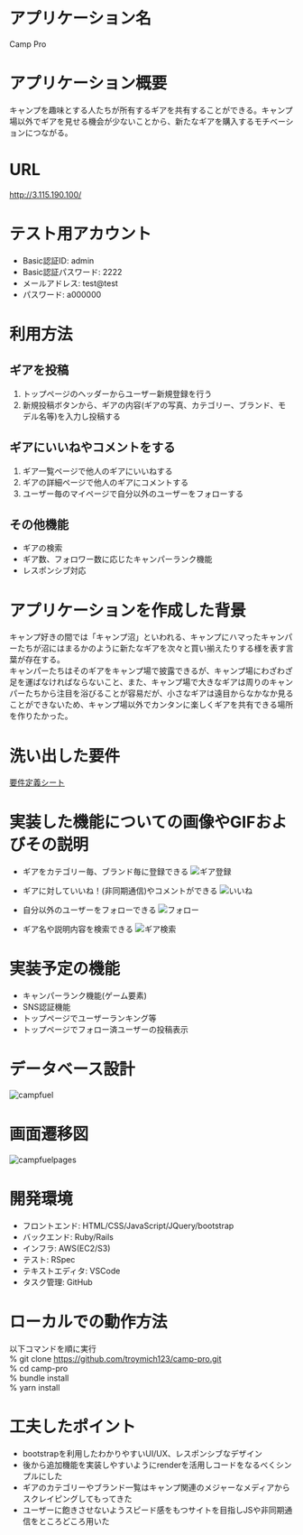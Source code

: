 # アプリケーション名	

Camp Pro

# アプリケーション概要

キャンプを趣味とする人たちが所有するギアを共有することができる。キャンプ場以外でギアを見せる機会が少ないことから、新たなギアを購入するモチベーションにつながる。

# URL

http://3.115.190.100/

# テスト用アカウント

- Basic認証ID: admin
- Basic認証パスワード: 2222
- メールアドレス: test@test
- パスワード: a000000

# 利用方法

## ギアを投稿

1. トップページのヘッダーからユーザー新規登録を行う
2. 新規投稿ボタンから、ギアの内容(ギアの写真、カテゴリー、ブランド、モデル名等)を入力し投稿する

## ギアにいいねやコメントをする

1. ギア一覧ページで他人のギアにいいねする
2. ギアの詳細ページで他人のギアにコメントする
3. ユーザー毎のマイページで自分以外のユーザーをフォローする

## その他機能

- ギアの検索
- ギア数、フォロワー数に応じたキャンパーランク機能
- レスポンシブ対応

# アプリケーションを作成した背景

キャンプ好きの間では「キャンプ沼」といわれる、キャンプにハマったキャンパーたちが沼にはまるかのように新たなギアを次々と買い揃えたりする様を表す言葉が存在する。<br>
キャンパーたちはそのギアをキャンプ場で披露できるが、キャンプ場にわざわざ足を運ばなければならないこと、また、キャンプ場で大きなギアは周りのキャンパーたちから注目を浴びることが容易だが、小さなギアは遠目からなかなか見ることができないため、キャンプ場以外でカンタンに楽しくギアを共有できる場所を作りたかった。

# 洗い出した要件

[要件定義シート](https://docs.google.com/spreadsheets/d/1u83LCa8YryC6_WjoxPqYiq-Pzm2UcP2lNVSwAP0dYdg/edit?usp=sharing)

# 実装した機能についての画像やGIFおよびその説明

- ギアをカテゴリー毎、ブランド毎に登録できる
![ギア登録](https://user-images.githubusercontent.com/90191399/180391755-9e196521-e8c6-43be-a5d2-1884e0a0765f.gif)

- ギアに対していいね！(非同期通信)やコメントができる
![いいね](https://user-images.githubusercontent.com/90191399/180393886-5c4cc50c-8dbf-41bb-9a66-06e3ed0003fa.gif)

- 自分以外のユーザーをフォローできる
![フォロー](https://user-images.githubusercontent.com/90191399/180394136-fa95c06f-d90b-4d35-92fc-d5dec08a7c78.gif)

- ギア名や説明内容を検索できる
![ギア検索](https://user-images.githubusercontent.com/90191399/180394354-887fd5d3-b71d-4014-bed7-3bcfd48e5fdd.gif)


# 実装予定の機能

- キャンパーランク機能(ゲーム要素)
- SNS認証機能
- トップページでユーザーランキング等
- トップページでフォロー済ユーザーの投稿表示

# データベース設計

![campfuel](https://user-images.githubusercontent.com/90191399/179888378-fbcee2b9-5c35-4a98-87b2-9ca5ad09e0c6.png)

# 画面遷移図

![campfuelpages](https://user-images.githubusercontent.com/90191399/179887850-69aa1b4d-ac8e-4acc-8d64-41ebc75fe363.png)

# 開発環境

- フロントエンド: HTML/CSS/JavaScript/JQuery/bootstrap
- バックエンド: Ruby/Rails
- インフラ: AWS(EC2/S3)
- テスト: RSpec
- テキストエディタ: VSCode
- タスク管理: GitHub

# ローカルでの動作方法

以下コマンドを順に実行<br>
% git clone https://github.com/troymich123/camp-pro.git<br>
% cd camp-pro<br>
% bundle install<br>
% yarn install

# 工夫したポイント

- bootstrapを利用したわかりやすいUI/UX、レスポンシブなデザイン
- 後から追加機能を実装しやすいようにrenderを活用しコードをなるべくシンプルにした
- ギアのカテゴリーやブランド一覧はキャンプ関連のメジャーなメディアからスクレイピングしてもってきた
- ユーザーに飽きさせないようスピード感をもつサイトを目指しJSや非同期通信をところどころ用いた